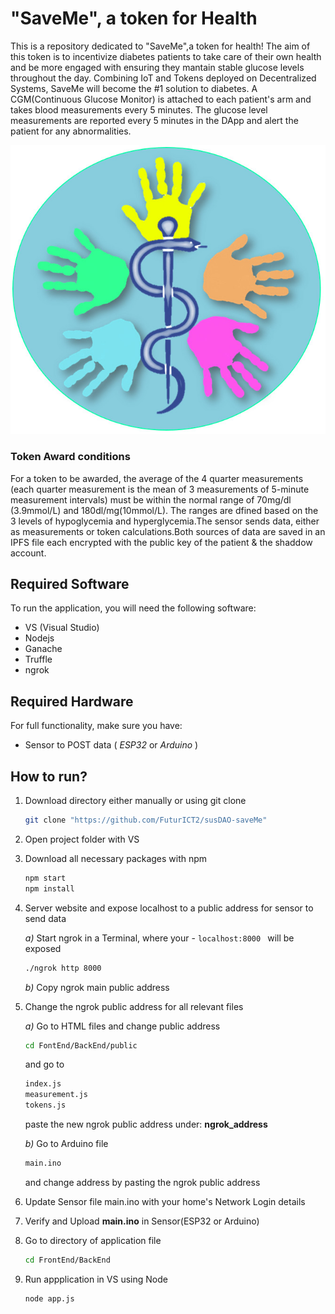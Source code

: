 # "SaveMe", a token for Health

This is a repository dedicated to "SaveMe",a token for health! The aim of this token is to incentivize diabetes patients to take care of their own health and be more engaged with ensuring they mantain stable glucose levels throughout the day. Combining IoT and Tokens deployed on Decentralized Systems, SaveMe will become the #1 solution to diabetes. A CGM(Continuous Glucose Monitor) is attached to each patient's arm and takes blood measurements every 5 minutes. The glucose level measurements are reported every 5 minutes in the DApp and alert the patient for any abnormalities.

![SaveMe -  A token for Health](/assets/saveMe.jpg)

### Token Award conditions
For a token to be awarded, the average of the 4 quarter measurements (each quarter measurement is the mean of 3 measurements of 5-minute measurement intervals) must be within the normal range of 70mg/dl (3.9mmol/L)  and 180dl/mg(10mmol/L). The ranges are dfined based on the 3 levels of hypoglycemia and hyperglycemia.The sensor sends  data, either as measurements or token calculations.Both sources of data are saved in an IPFS file each encrypted with the public key of the patient & the shaddow account.

## Required Software
To run the application, you will need the following software:
- VS (Visual Studio)
- Nodejs
- Ganache
- Truffle
- ngrok

## Required Hardware
For full functionality, make sure you have:
- Sensor to POST data ( *ESP32* or *Arduino* )



## How to run?
1. Download directory either manually or using git clone
    ```sh
    git clone "https://github.com/FuturICT2/susDAO-saveMe"
    ```
2. Open project folder with VS
3. Download all necessary packages with npm
    ```sh
    npm start
    npm install
    ```
4. Server website and expose localhost to a public address for sensor to send data

    *a)* Start ngrok in a Terminal, where your - `localhost:8000 ` will be exposed

    ```sh
    ./ngrok http 8000
    ```
    *b)* Copy ngrok main public address

5. Change the ngrok public address for all relevant files

    *a)* Go to HTML files and change public address
        
    ```sh
    cd FontEnd/BackEnd/public 
    ```
    and go to
    ```sh
    index.js
    measurement.js
    tokens.js
    ```
    paste the new ngrok public address under:
    **ngrok_address**
    
    *b)* Go to Arduino file 
    ```sh
    main.ino
    ``` 
    and change address by pasting the ngrok public address

6. Update Sensor file main.ino with your home's Network Login details

7. Verify and Upload **main.ino** in Sensor(ESP32 or Arduino)

8. Go to directory of application file
    ```sh
    cd FrontEnd/BackEnd
    ```
    
9. Run appplication in VS using Node
    ```sh
    node app.js
    ```
